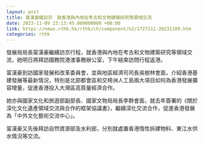 ```yaml
---
layout: post
title: 甯漢豪續訪京　就香港與內地在考古和文物建築研究等領域交流
date: 2023-11-09 23:13:45.000000000 +08:00
link: https://news.rthk.hk/rthk/ch/component/k2/1727211-20231109.htm
categories: rthk
---
```


​發展局局長甯漢豪繼續訪京行程，就香港與內地在考古和文物建築研究等領域交流，她明日將拜訪國務院港澳事務辦公室，下午結束訪問行程返港。

甯漢豪到訪國家發展和改革委員會，並與地區經濟司司長吳樹林會面，介紹香港基建發展等最新情況，特別是北部都會區和交椅洲人工島兩大項目如何為香港發展擴容增量，促進香港投入大灣區高質量經濟合作。

她亦與國家文化和旅遊部副部長、國家文物局局長李群會面，就去年簽署的《關於深化文化遺產領域交流與合作的框架協議書》，繼續深化交流合作，促進香港發展為「中外文化藝術交流中心」。

甯漢豪又先後拜訪自然資源部及水利部，分別就處置香港惰性拆建物料、東江水供水情況等交流。
